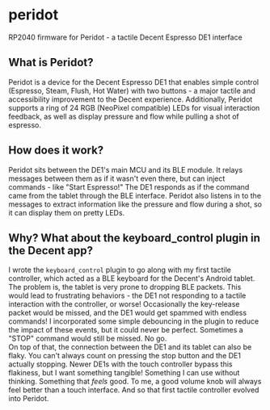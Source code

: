 # peridot
RP2040 firmware for Peridot - a tactile Decent Espresso DE1 interface

## What is Peridot?
Peridot is a device for the Decent Espresso DE1 that enables simple control (Espresso, Steam, Flush, Hot Water) with two buttons - a major tactile and accessibility improvement to the Decent experience.
Additionally, Peridot supports a ring of 24 RGB (NeoPixel compatible) LEDs for visual interaction feedback, as well as display pressure and flow while pulling a shot of espresso.

## How does it work?
Peridot sits between the DE1's main MCU and its BLE module. It relays messages between them as if it wasn't even there, but can inject commands - like "Start Espresso!" The DE1 responds as if the command came from the tablet through the BLE interface. Peridot also listens in to the messages to extract information like the pressure and flow 
during a shot, so it can display them on pretty LEDs.

## Why? What about the keyboard_control plugin in the Decent app?
I wrote the `keyboard_control` plugin to go along with my first tactile controller, which acted as a BLE keyboard for the Decent's Android tablet. The problem is, 
the tablet is very prone to dropping BLE packets. This would lead to frustrating behaviors - the DE1 not responding to a tactile interaction with the controller, 
or worse! Occasionally the key-release packet would be missed, and the DE1 would get spammed with endless commands! I incorporated some simple debouncing in the 
plugin to reduce the impact of these events, but it could never be perfect. Sometimes a "STOP" command would still be missed. No go.  
On top of that, the connection between the DE1 and its tablet can also be flaky. You can't always count on pressing the stop button and the DE1 actually stopping. Newer 
DE1s with the touch controller bypass this flakiness, but I want something tangible! Something I can use without thinking. Something that _feels_ good. To me, 
a good volume knob will always feel better than a touch interface. And so that first tactile controller evolved into Peridot.
